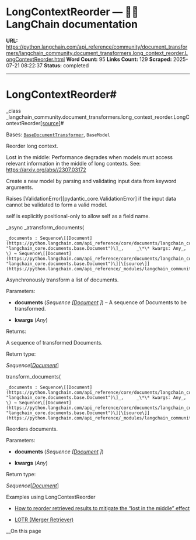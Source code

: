 # LongContextReorder — 🦜🔗 LangChain  documentation

**URL:** https://python.langchain.com/api_reference/community/document_transformers/langchain_community.document_transformers.long_context_reorder.LongContextReorder.html
**Word Count:** 95
**Links Count:** 129
**Scraped:** 2025-07-21 08:22:37
**Status:** completed

---

# LongContextReorder\#

_class _langchain\_community.document\_transformers.long\_context\_reorder.LongContextReorder[\[source\]](https://python.langchain.com/api_reference/_modules/langchain_community/document_transformers/long_context_reorder.html#LongContextReorder)\#     

Bases: [`BaseDocumentTransformer`](https://python.langchain.com/api_reference/core/documents/langchain_core.documents.transformers.BaseDocumentTransformer.html#langchain_core.documents.transformers.BaseDocumentTransformer "langchain_core.documents.transformers.BaseDocumentTransformer"), `BaseModel`

Reorder long context.

Lost in the middle: Performance degrades when models must access relevant information in the middle of long contexts. See: <https://arxiv.org/abs//2307.03172>

Create a new model by parsing and validating input data from keyword arguments.

Raises \[ValidationError\]\[pydantic\_core.ValidationError\] if the input data cannot be validated to form a valid model.

self is explicitly positional-only to allow self as a field name.

_async _atransform\_documents\(

    _documents : Sequence\[[Document](https://python.langchain.com/api_reference/core/documents/langchain_core.documents.base.Document.html#langchain_core.documents.base.Document "langchain_core.documents.base.Document")\]_,     _\*\* kwargs: Any_, \) → Sequence\[[Document](https://python.langchain.com/api_reference/core/documents/langchain_core.documents.base.Document.html#langchain_core.documents.base.Document "langchain_core.documents.base.Document")\][\[source\]](https://python.langchain.com/api_reference/_modules/langchain_community/document_transformers/long_context_reorder.html#LongContextReorder.atransform_documents)\#     

Asynchronously transform a list of documents.

Parameters:     

  * **documents** \(_Sequence_ _\[_[_Document_](https://python.langchain.com/api_reference/core/documents/langchain_core.documents.base.Document.html#langchain_core.documents.base.Document "langchain_core.documents.base.Document") _\]_\) – A sequence of Documents to be transformed.

  * **kwargs** \(_Any_\)

Returns:     

A sequence of transformed Documents.

Return type:     

_Sequence_\[[_Document_](https://python.langchain.com/api_reference/core/documents/langchain_core.documents.base.Document.html#langchain_core.documents.base.Document "langchain_core.documents.base.Document")\]

transform\_documents\(

    _documents : Sequence\[[Document](https://python.langchain.com/api_reference/core/documents/langchain_core.documents.base.Document.html#langchain_core.documents.base.Document "langchain_core.documents.base.Document")\]_,     _\*\* kwargs: Any_, \) → Sequence\[[Document](https://python.langchain.com/api_reference/core/documents/langchain_core.documents.base.Document.html#langchain_core.documents.base.Document "langchain_core.documents.base.Document")\][\[source\]](https://python.langchain.com/api_reference/_modules/langchain_community/document_transformers/long_context_reorder.html#LongContextReorder.transform_documents)\#     

Reorders documents.

Parameters:     

  * **documents** \(_Sequence_ _\[_[_Document_](https://python.langchain.com/api_reference/core/documents/langchain_core.documents.base.Document.html#langchain_core.documents.base.Document "langchain_core.documents.base.Document") _\]_\)

  * **kwargs** \(_Any_\)

Return type:     

_Sequence_\[[_Document_](https://python.langchain.com/api_reference/core/documents/langchain_core.documents.base.Document.html#langchain_core.documents.base.Document "langchain_core.documents.base.Document")\]

Examples using LongContextReorder

  * [How to reorder retrieved results to mitigate the “lost in the middle” effect](https://python.langchain.com/docs/how_to/long_context_reorder/)

  * [LOTR \(Merger Retriever\)](https://python.langchain.com/docs/integrations/retrievers/merger_retriever/)

__On this page